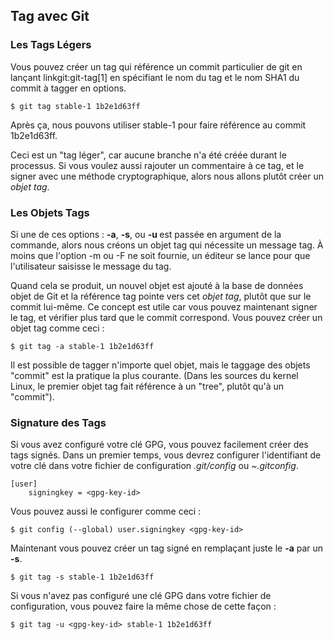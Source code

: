 ## Tag avec Git ##

### Les Tags Légers ###

Vous pouvez créer un tag qui référence un commit particulier de git en lançant
linkgit:git-tag[1] en spécifiant le nom du tag et le nom SHA1 du commit
à tagger en options.

    $ git tag stable-1 1b2e1d63ff

Après ça, nous pouvons utiliser stable-1 pour faire référence au commit 1b2e1d63ff.

Ceci est un "tag léger", car aucune branche n'a été créée durant le processus.
Si vous voulez aussi rajouter un commentaire à ce tag, et le signer
avec une méthode cryptographique, alors nous allons plutôt créer un *objet tag*.

### Les Objets Tags ###

Si une de ces options : **-a**, **-s**, ou **-u <key-id>** est passée en argument
de la commande, alors nous créons un objet tag qui nécessite un message tag.
À moins que l'option -m <msg> ou -F <file> ne soit fournie, un éditeur se lance
pour que l'utilisateur saisisse le message du tag.

Quand cela se produit, un nouvel objet est ajouté à la base de données objet
de Git et la référence tag pointe vers cet _objet tag_, plutôt que sur le
commit lui-même. Ce concept est utile car vous pouvez maintenant signer le
tag, et vérifier plus tard que le commit correspond. Vous pouvez créer un
objet tag comme ceci :

    $ git tag -a stable-1 1b2e1d63ff

Il est possible de tagger n'importe quel objet, mais le taggage des objets
"commit" est la pratique la plus courante. (Dans les sources du kernel Linux,
le premier objet tag fait référence à un "tree", plutôt qu'à un "commit").

### Signature des Tags ###

Si vous avez configuré votre clé GPG, vous pouvez facilement créer des tags
signés. Dans un premier temps, vous devrez configurer l'identifiant de votre
clé dans votre fichier de configuration _.git/config_ ou _~.gitconfig_.

    [user]
        signingkey = <gpg-key-id>

Vous pouvez aussi le configurer comme ceci :

    $ git config (--global) user.signingkey <gpg-key-id>

Maintenant vous pouvez créer un tag signé en remplaçant juste le **-a**
par un **-s**.

    $ git tag -s stable-1 1b2e1d63ff

Si vous n'avez pas configuré une clé GPG dans votre fichier de configuration,
vous pouvez faire la même chose de cette façon :
    
    $ git tag -u <gpg-key-id> stable-1 1b2e1d63ff